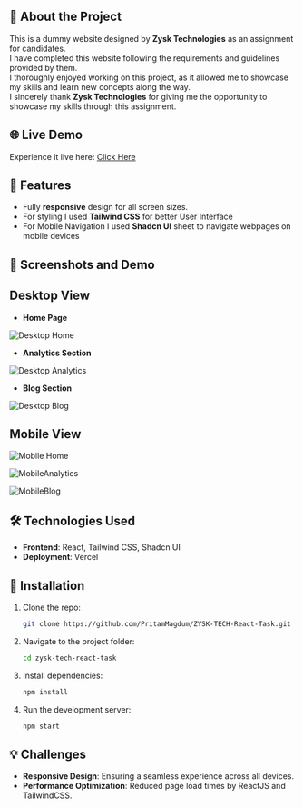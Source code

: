 ## 🌟 About the Project

This is a dummy website designed by **Zysk Technologies** as an assignment for candidates.  
I have completed this website following the requirements and guidelines provided by them.  
I thoroughly enjoyed working on this project, as it allowed me to showcase my skills and learn new concepts along the way.  
I sincerely thank **Zysk Technologies** for giving me the opportunity to showcase my skills through this assignment.


## 🌐 Live Demo

Experience it live here: [Click Here](https://zysk-tech-pritam-magdum.vercel.app/)

## 🚀 Features

- Fully **responsive** design for all screen sizes.
- For styling I used **Tailwind CSS** for better User Interface
- For Mobile Navigation I used **Shadcn UI** sheet to navigate webpages on mobile devices

## 📸 Screenshots and Demo

## Desktop View

 - **Home Page**
   
![Desktop Home](https://github.com/user-attachments/assets/b78339ae-2d5e-44dc-bf07-9901167b97a5)

- **Analytics Section**
  
![Desktop Analytics](https://github.com/user-attachments/assets/0954a1fe-aefe-4573-b586-d47b56cfaac5)

- **Blog Section**
  
![Desktop Blog](https://github.com/user-attachments/assets/37073430-edac-4166-940e-43321ec94a0f)


## Mobile View

![Mobile Home](https://github.com/user-attachments/assets/67449045-5875-4f40-b13f-6bb78e9cf0bb)

![MobileAnalytics](https://github.com/user-attachments/assets/69322cd7-7b15-40ee-ab5a-766cc2a07634)

![MobileBlog](https://github.com/user-attachments/assets/5c5799ba-ac42-47d1-ac13-6b47f3c7a113)

## 🛠️ Technologies Used

- **Frontend**: React, Tailwind CSS, Shadcn UI
- **Deployment**: Vercel

## 🔧 Installation

1. Clone the repo:
   ```bash
   git clone https://github.com/PritamMagdum/ZYSK-TECH-React-Task.git
   ```
2. Navigate to the project folder:
   ```bash
   cd zysk-tech-react-task
   ```
3. Install dependencies:
   ```bash
   npm install
   ```
4. Run the development server:
   ```bash
   npm start
   ```

## 💡 Challenges

- **Responsive Design**: Ensuring a seamless experience across all devices.  
- **Performance Optimization**: Reduced page load times by ReactJS and TailwindCSS.
